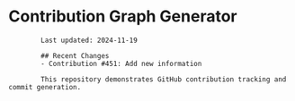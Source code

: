 # Contribution Graph Generator
            
            Last updated: 2024-11-19
            
            ## Recent Changes
            - Contribution #451: Add new information
            
            This repository demonstrates GitHub contribution tracking and commit generation.
        